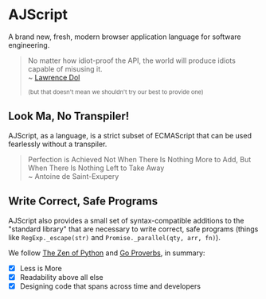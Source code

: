 # AJScript

A brand new, fresh, modern browser application language for software engineering.

> No matter how idiot-proof the API, the world will produce idiots capable of misusing it. \
> ~ [Lawrence Dol](https://github.com/tc39/proposal-regex-escaping/issues/37#issuecomment-739081896)
> 
> <small>(but that doesn't mean we shouldn't try our best to provide one)</small>

## Look Ma, No Transpiler!

AJScript, as a language, is a strict subset of ECMAScript that can be used fearlessly without a transpiler.

> Perfection is Achieved Not When There Is Nothing More to Add, But When There Is Nothing Left to Take Away \
> ~ Antoine de Saint-Exupery

## Write Correct, Safe Programs

AJScript also provides a small set of syntax-compatible additions to the "standard library" that are necessary to write correct, safe programs (things like `RegExp._escape(str)` and `Promise._parallel(qty, arr, fn)`).

We follow [The Zen of Python](https://github.com/ewjoachim/zen-of-python) and [Go Proverbs](https://github.com/BeyondCodeBootcamp/go-proverbs/), in summary:
- [x] Less is More
- [x] Readability above all else
- [x] Designing code that spans across time and developers
